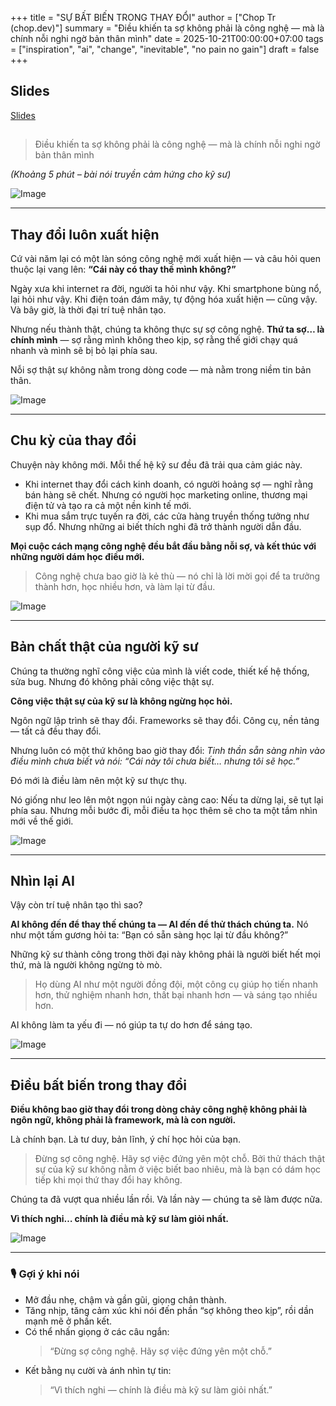 +++
title = "SỰ BẤT BIẾN TRONG THAY ĐỔI"
author = ["Chop Tr (chop.dev)"]
summary = "Điều khiến ta sợ không phải là công nghệ — mà là chính nỗi nghi ngờ bản thân mình"
date = 2025-10-21T00:00:00+07:00
tags = ["inspiration", "ai", "change", "inevitable", "no pain no gain"]
draft = false
+++

## Slides

[Slides](/slides/inspiration--change-is-inevitable/)

##

> Điều khiến ta sợ không phải là công nghệ — mà là chính nỗi nghi ngờ bản thân mình

_(Khoảng 5 phút – bài nói truyền cảm hứng cho kỹ sư)_

![Image](./ai-inspire-01.png)

---

## Thay đổi luôn xuất hiện

Cứ vài năm lại có một làn sóng công nghệ mới xuất hiện —
và câu hỏi quen thuộc lại vang lên:
**“Cái này có thay thế mình không?”**

Ngày xưa khi internet ra đời, người ta hỏi như vậy.
Khi smartphone bùng nổ, lại hỏi như vậy.
Khi điện toán đám mây, tự động hóa xuất hiện — cũng vậy.
Và bây giờ, là thời đại trí tuệ nhân tạo.

Nhưng nếu thành thật, chúng ta không thực sự sợ công nghệ.
**Thứ ta sợ… là chính mình** — sợ rằng mình không theo kịp,
sợ rằng thế giới chạy quá nhanh và mình sẽ bị bỏ lại phía sau.

Nỗi sợ thật sự không nằm trong dòng code —
mà nằm trong niềm tin bản thân.

![Image](./ai-inspire-02.png)

---

## Chu kỳ của thay đổi

Chuyện này không mới.
Mỗi thế hệ kỹ sư đều đã trải qua cảm giác này.

- Khi internet thay đổi cách kinh doanh, có người hoảng sợ — nghĩ rằng bán hàng sẽ chết. Nhưng có người học marketing online, thương mại điện tử và tạo ra cả một nền kinh tế mới.
- Khi mua sắm trực tuyến ra đời, các cửa hàng truyền thống tưởng như sụp đổ. Nhưng những ai biết thích nghi đã trở thành người dẫn đầu.

**Mọi cuộc cách mạng công nghệ đều bắt đầu bằng nỗi sợ,
và kết thúc với những người dám học điều mới.**

> Công nghệ chưa bao giờ là kẻ thù —
> nó chỉ là lời mời gọi để ta trưởng thành hơn, học nhiều hơn, và làm lại từ đầu.

![Image](./ai-inspire-03.png)

---

## Bản chất thật của người kỹ sư

Chúng ta thường nghĩ công việc của mình là viết code, thiết kế hệ thống, sửa bug.
Nhưng đó không phải công việc thật sự.

**Công việc thật sự của kỹ sư là không ngừng học hỏi.**

Ngôn ngữ lập trình sẽ thay đổi.
Frameworks sẽ thay đổi.
Công cụ, nền tảng — tất cả đều thay đổi.

Nhưng luôn có một thứ không bao giờ thay đổi:
_Tinh thần sẵn sàng nhìn vào điều mình chưa biết và nói:
“Cái này tôi chưa biết… nhưng tôi sẽ học.”_

Đó mới là điều làm nên một kỹ sư thực thụ.

Nó giống như leo lên một ngọn núi ngày càng cao: Nếu ta dừng lại, sẽ tụt lại phía sau.
Nhưng mỗi bước đi, mỗi điều ta học thêm sẽ cho ta một tầm nhìn mới về thế giới.

![Image](./ai-inspire-04.png)

---

## Nhìn lại AI

Vậy còn trí tuệ nhân tạo thì sao?

**AI không đến để thay thế chúng ta — AI đến để thử thách chúng ta.**
Nó như một tấm gương hỏi ta:
“Bạn có sẵn sàng học lại từ đầu không?”

Những kỹ sư thành công trong thời đại này
không phải là người biết hết mọi thứ,
mà là người không ngừng tò mò.

> Họ dùng AI như một người đồng đội,
> một công cụ giúp họ tiến nhanh hơn, thử nghiệm nhanh hơn, thất bại nhanh hơn —
> và sáng tạo nhiều hơn.

AI không làm ta yếu đi — nó giúp ta tự do hơn để sáng tạo.

![Image](./ai-inspire-05.png)

---

## Điều bất biến trong thay đổi

**Điều không bao giờ thay đổi trong dòng chảy công nghệ
không phải là ngôn ngữ, không phải là framework, mà là con người.**

Là chính bạn.
Là tư duy, bản lĩnh, ý chí học hỏi của bạn.

> Đừng sợ công nghệ.
> Hãy sợ việc đứng yên một chỗ.
> Bởi thử thách thật sự của kỹ sư không nằm ở việc biết bao nhiêu,
> mà là bạn có dám học tiếp khi mọi thứ thay đổi hay không.

Chúng ta đã vượt qua nhiều lần rồi.
Và lần này — chúng ta sẽ làm được nữa.

**Vì thích nghi… chính là điều mà kỹ sư làm giỏi nhất.**

![Image](./ai-inspire-06.png)

---

### 🎙️ Gợi ý khi nói

- Mở đầu nhẹ, chậm và gần gũi, giọng chân thành.
- Tăng nhịp, tăng cảm xúc khi nói đến phần “sợ không theo kịp”, rồi dần mạnh mẽ ở phần kết.
- Có thể nhấn giọng ở các câu ngắn:
    > “Đừng sợ công nghệ. Hãy sợ việc đứng yên một chỗ.”
- Kết bằng nụ cười và ánh nhìn tự tin:
    > “Vì thích nghi — chính là điều mà kỹ sư làm giỏi nhất.”
